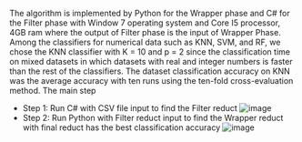 The algorithm is implemented by Python for the Wrapper phase and C#  for the Filter phase with Window 7 operating system and Core I5 processor, 4GB ram where the output of Filter phase is the input of Wrapper Phase. Among the classifiers for numerical data such as KNN, SVM, and RF, we chose the KNN classifier with K = 10 and p = 2 since the classification time on mixed datasets in which datasets with real and integer numbers is faster than the rest of the classifiers. The dataset classification accuracy on KNN was the average accuracy with ten runs using the ten-fold cross-evaluation method. 
The main step
-	Step 1: Run C# with CSV file input to find the Filter reduct
 ![image](https://user-images.githubusercontent.com/84446339/118915698-b252db80-b957-11eb-984b-2fec7e2b316f.png)
-	Step 2: Run Python with Filter reduct input to find the Wrapper reduct with final reduct has the best classification accuracy 
![image](https://user-images.githubusercontent.com/84446339/118915716-c0086100-b957-11eb-9e1c-6fd2160c1ee8.png)
